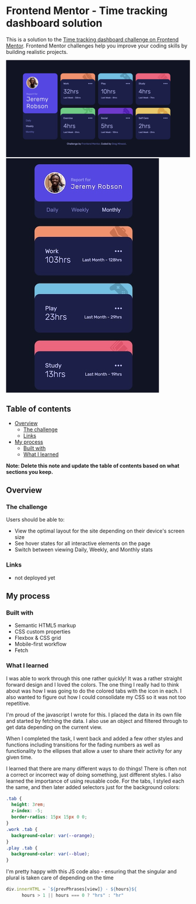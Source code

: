 # Frontend Mentor - Time tracking dashboard solution

This is a solution to the [Time tracking dashboard challenge on Frontend Mentor](https://www.frontendmentor.io/challenges/time-tracking-dashboard-UIQ7167Jw). Frontend Mentor challenges help you improve your coding skills by building realistic projects. 

![](./screenshots/desktop.jpg)
![](./screenshots/mobile.jpg)
## Table of contents

- [Overview](#overview)
  - [The challenge](#the-challenge)
  - [Links](#links)
- [My process](#my-process)
  - [Built with](#built-with)
  - [What I learned](#what-i-learned)


**Note: Delete this note and update the table of contents based on what sections you keep.**

## Overview

### The challenge

Users should be able to:

- View the optimal layout for the site depending on their device's screen size
- See hover states for all interactive elements on the page
- Switch between viewing Daily, Weekly, and Monthly stats


### Links

- not deployed yet


## My process

### Built with

- Semantic HTML5 markup
- CSS custom properties
- Flexbox & CSS grid
- Mobile-first workflow
- Fetch


### What I learned

I was able to work through this one rather quickly!  It was a rather straight forward design and I loved the colors.  The one thing I really had to think about was how I was going to do the colored tabs with the icon in each.  I also wanted to figure out how I could consolidate my CSS so it was not too repetitive.  

I'm proud of the javascript I wrote for this.  I placed the data in its own file and started by fetching the data.  I also use an object and filtered through to get data depending on the current view.

When I completed the task, I went back and added a few other styles and functions including transitions for the fading numbers as well as functionality to the ellipses that allow a user to share their activity for any given time. 

I learned that there are many different ways to do things!  There is often not a correct or incorrect way of doing something, just different styles.  I also learned the importance of using reusable code.  For the tabs, I styled each the same, and then later added selectors just for the background colors:

```css
.tab {
  height: 3rem;
  z-index: -5;
  border-radius: 15px 15px 0 0;
}
.work .tab {
  background-color: var(--orange);
}
.play .tab {
  background-color: var(--blue);
}
```
I'm pretty happy with this JS code also - ensuring that the singular and plural is taken care of depending on the time
```js
div.innerHTML = `${prevPhrases[view]} - ${hours}${
      hours > 1 || hours === 0 ? "hrs" : "hr"
```

